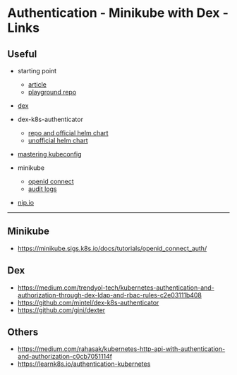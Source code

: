 
# Authentication - Minikube with Dex - Links

## Useful

- starting point
	- [article](https://medium.com/trendyol-tech/kubernetes-authentication-and-authorization-through-dex-ldap-and-rbac-rules-c2e03111b408)
	- [playground repo](https://github.com/che-incubator/che-auth-playground)

- [dex](https://dexidp.io/)

- dex-k8s-authenticator
	- [repo and official helm chart](https://github.com/mintel/dex-k8s-authenticator)
	- [unofficial helm chart](https://github.com/sagikazarmark/helm-charts)

- [mastering kubeconfig](https://ahmet.im/blog/mastering-kubeconfig/)

- minikube
	- [openid connect](https://minikube.sigs.k8s.io/docs/tutorials/openid_connect_auth/)
	- [audit logs](https://medium.com/trendyol-tech/how-to-enable-kubernetes-auditing-feature-in-minikube-running-locally-e45f0d68ff82)

- [nip.io](https://nip.io/)

---

## Minikube

- https://minikube.sigs.k8s.io/docs/tutorials/openid_connect_auth/

## Dex

- https://medium.com/trendyol-tech/kubernetes-authentication-and-authorization-through-dex-ldap-and-rbac-rules-c2e03111b408
- https://github.com/mintel/dex-k8s-authenticator
- https://github.com/gini/dexter

## Others

- https://medium.com/rahasak/kubernetes-http-api-with-authentication-and-authorization-c0cb7051114f
- https://learnk8s.io/authentication-kubernetes
